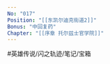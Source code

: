 ```yaml
---
No: "017"
Position: "[[东凯尔迪克街道2]]"
Bonus: "中回复药"
Chapter: "[[序章 托尔兹士官学院]]"
---
```


#英雄传说/闪之轨迹/笔记/宝箱